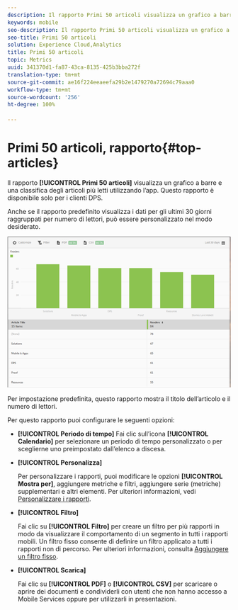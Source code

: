 ```yaml
---
description: Il rapporto Primi 50 articoli visualizza un grafico a barre e una classifica degli articoli più letti utilizzando l’app. Questo rapporto è disponibile solo per i clienti della soluzione Digital Publishing Suite (DPS).
keywords: mobile
seo-description: Il rapporto Primi 50 articoli visualizza un grafico a barre e una classifica degli articoli più letti utilizzando l’app. Questo rapporto è disponibile solo per i clienti della soluzione Digital Publishing Suite (DPS).
seo-title: Primi 50 articoli
solution: Experience Cloud,Analytics
title: Primi 50 articoli
topic: Metrics
uuid: 341370d1-fa87-43ca-8135-425b3bba272f
translation-type: tm+mt
source-git-commit: ae16f224eeaeefa29b2e1479270a72694c79aaa0
workflow-type: tm+mt
source-wordcount: '256'
ht-degree: 100%

---
```



# Primi 50 articoli, rapporto{#top-articles}

Il rapporto **[!UICONTROL Primi 50 articoli]** visualizza un grafico a barre e una classifica degli articoli più letti utilizzando l’app. Questo rapporto è disponibile solo per i clienti DPS.

Anche se il rapporto predefinito visualizza i dati per gli ultimi 30 giorni raggruppati per numero di lettori, può essere personalizzato nel modo desiderato.

![](assets/dps_top_50.png)

Per impostazione predefinita, questo rapporto mostra il titolo dell’articolo e il numero di lettori.

Per questo rapporto puoi configurare le seguenti opzioni:

* **[!UICONTROL Periodo di tempo]**
Fai clic sull’icona **[!UICONTROL Calendario]** per selezionare un periodo di tempo personalizzato o per sceglierne uno preimpostato dall’elenco a discesa.

* **[!UICONTROL Personalizza]**

   Per personalizzare i rapporti, puoi modificare le opzioni **[!UICONTROL Mostra per]**, aggiungere metriche e filtri, aggiungere serie (metriche) supplementari e altri elementi. Per ulteriori informazioni, vedi [Personalizzare i rapporti](/help/using/usage/reports-customize/reports-customize.md).

* **[!UICONTROL Filtro]**

   Fai clic su **[!UICONTROL Filtro]** per creare un filtro per più rapporti in modo da visualizzare il comportamento di un segmento in tutti i rapporti mobili. Un filtro fisso consente di definire un filtro applicato a tutti i rapporti non di percorso. Per ulteriori informazioni, consulta [Aggiungere un filtro fisso](/help/using/usage/reports-customize/t-sticky-filter.md).

* **[!UICONTROL Scarica]**

   Fai clic su **[!UICONTROL PDF]** o **[!UICONTROL CSV]** per scaricare o aprire dei documenti e condividerli con utenti che non hanno accesso a Mobile Services oppure per utilizzarli in presentazioni.